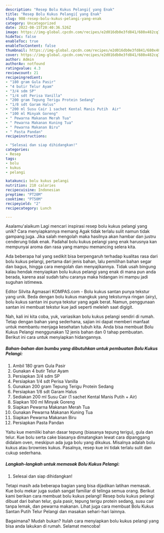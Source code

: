 ```yaml
---
description: "Resep Bolu Kukus Pelangi{ yang Enak"
title: "Resep Bolu Kukus Pelangi{ yang Enak"
slug: 908-resep-bolu-kukus-pelangi-yang-enak
category: Uncategorized
date: 2022-08-15T20:40:36.526Z
image: https://img-global.cpcdn.com/recipes/e2d016db0e3fd841/680x482cq70/bolu-kukus-pelangi-foto-resep-utama.jpg
hideToc: false
enableToc: true
enableTocContent: false
thumbnail: https://img-global.cpcdn.com/recipes/e2d016db0e3fd841/680x482cq70/bolu-kukus-pelangi-foto-resep-utama.jpg
cover: https://img-global.cpcdn.com/recipes/e2d016db0e3fd841/680x482cq70/bolu-kukus-pelangi-foto-resep-utama.jpg
author: Admin
authorAv: notfound
ratingvalue: 4.3
reviewcount: 21
recipeingredient:
- "180 gram Gula Pasir"
- "4 butir Telur Ayam"
- "3/4 sdm SP"
- "1/4 sdt Perisa Vanilla"
- "200 gram Tepung Terigu Protein Sedang"
- "1/8 sdt Garam Halus"
- "200 ml Susu Cair 1 sachet Kental Manis Putih  Air"
- "100 ml Minyak Goreng"
- " Pewarna Makanan Merah Tua"
- " Pewarna Makanan Kuning Tua"
- " Pewarna Makanan Biru"
- " Pasta Pandan"
recipeinstructions:

- "Selesai dan siap dihidangkan!"
categories:
- Resep
tags:
- bolu
- kukus
- pelangi

katakunci: bolu kukus pelangi 
nutrition: 210 calories
recipecuisine: Indonesian
preptime: "PT20M"
cooktime: "PT50M"
recipeyield: "2"
recipecategory: Lunch

---
```



Asalamu'alaikum Lagi mencari inspirasi resep bolu kukus pelangi yang unik? Cara menyiapkannya memang Agak tidak terlalu sulit namun tidak gampang juga. Jika salah mengolah maka hasilnya akan hambar dan justru cenderung tidak enak. Padahal bolu kukus pelangi yang enak harusnya kan mempunyai aroma dan rasa yang mampu memancing selera kita.


Ada beberapa hal yang sedikit bisa berpengaruh terhadap kualitas rasa dari bolu kukus pelangi, pertama dari jenis bahan, lalu pemilihan bahan segar dan bagus, hingga cara mengolah dan menyajikannya. Tidak usah bingung kalau hendak menyiapkan bolu kukus pelangi yang enak di mana pun anda berada, karena asal sudah tahu caranya maka hidangan ini mampu jadi suguhan istimewa.

Editor Silvita Agmasari KOMPAS.com - Bolu kukus santan punya tekstur yang unik. Beda dengan bolu kukus mangkuk yang teksturnya ringan (airy), bolu kukus santan ini punya tekstur yang agak berat. Namun, penggunaan santan ini membuat tekstur kue jadi seperti meleleh saat digigit.


Nah, kali ini kita coba, yuk, variasikan bolu kukus pelangi sendiri di rumah. Tetap dengan bahan yang sederhana, sajian ini dapat memberi manfaat untuk membantu menjaga kesehatan tubuh kita. Anda bisa membuat Bolu Kukus Pelangi menggunakan 12 jenis bahan dan 0 tahap pembuatan. Berikut ini cara untuk menyiapkan hidangannya.

<!--inarticleads1-->

##### Bahan-bahan dan bumbu yang dibutuhkan untuk pembuatan Bolu Kukus Pelangi:

1. Ambil 180 gram Gula Pasir
1. Gunakan 4 butir Telur Ayam
1. Persiapkan 3/4 sdm SP
1. Persiapkan 1/4 sdt Perisa Vanilla
1. Gunakan 200 gram Tepung Terigu Protein Sedang
1. Persiapkan 1/8 sdt Garam Halus
1. Sediakan 200 ml Susu Cair (1 sachet Kental Manis Putih + Air)
1. Siapkan 100 ml Minyak Goreng
1. Siapkan  Pewarna Makanan Merah Tua
1. Gunakan  Pewarna Makanan Kuning Tua
1. Siapkan  Pewarna Makanan Biru
1. Persiapkan  Pasta Pandan


Yaitu kue memiliki bahan dasar tepung (biasanya tepung terigu), gula dan telur. Kue bolu serta cake biasanya dimatangkan lewat cara dipanggang didalam oven, meskipun ada juga bolu yang dikukus. Misalnya adalah bolu kukus atau brownies kukus. Pasalnya, resep kue ini tidak terlalu sulit dan cukup sederhana. 

<!--inarticleads2-->

##### Langkah-langkah untuk memasak Bolu Kukus Pelangi:


1. Selesai dan siap dihidangkan!

Tetapi masih ada beberapa bagian yang bisa dijadikan latihan memasak. Kue bolu mekar juga sudah sangat familiar di telinga semua orang. Berikut kami berikan cara membuat bolu kukus pelangi! Resep bolu kukus pelangi dibuat dari bahan telur, gula pasir, tepung terigu protein sedang, susu cair tanpa lemak, dan pewarna makanan. Lihat juga cara membuat Bolu Kukus Santan Putih Telur Pelangi dan masakan sehari-hari lainnya. 

Bagaimana? Mudah bukan? Itulah cara menyiapkan bolu kukus pelangi yang bisa anda lakukan di rumah. Selamat mencoba!
